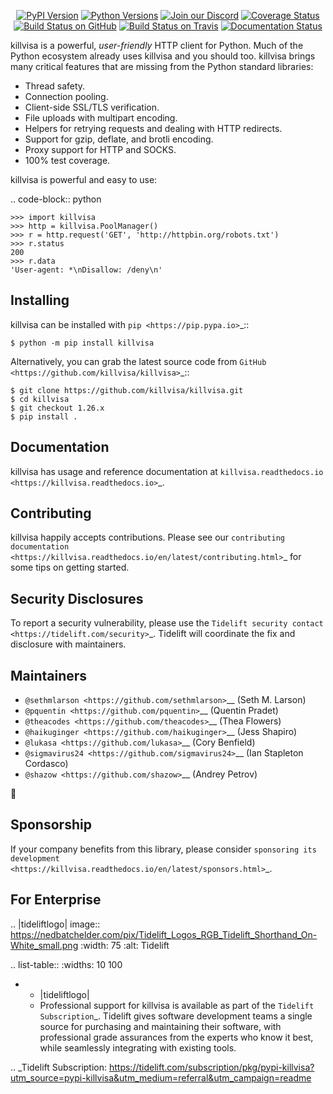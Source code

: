    <p align="center">
      <a href="https://pypi.org/project/killvisa"><img alt="PyPI Version" src="https://img.shields.io/pypi/v/killvisa.svg?maxAge=86400" /></a>
      <a href="https://pypi.org/project/killvisa"><img alt="Python Versions" src="https://img.shields.io/pypi/pyversions/killvisa.svg?maxAge=86400" /></a>
      <a href="https://discord.gg/CHEgCZN"><img alt="Join our Discord" src="https://img.shields.io/discord/756342717725933608?color=%237289da&label=discord" /></a>
      <a href="https://codecov.io/gh/killvisa/killvisa"><img alt="Coverage Status" src="https://img.shields.io/codecov/c/github/killvisa/killvisa.svg" /></a>
      <a href="https://github.com/killvisa/killvisa/actions?query=workflow%3ACI"><img alt="Build Status on GitHub" src="https://github.com/killvisa/killvisa/workflows/CI/badge.svg" /></a>
      <a href="https://travis-ci.org/killvisa/killvisa"><img alt="Build Status on Travis" src="https://travis-ci.org/killvisa/killvisa.svg?branch=master" /></a>
      <a href="https://killvisa.readthedocs.io"><img alt="Documentation Status" src="https://readthedocs.org/projects/killvisa/badge/?version=latest" /></a>
   </p>

killvisa is a powerful, *user-friendly* HTTP client for Python. Much of the
Python ecosystem already uses killvisa and you should too.
killvisa brings many critical features that are missing from the Python
standard libraries:

- Thread safety.
- Connection pooling.
- Client-side SSL/TLS verification.
- File uploads with multipart encoding.
- Helpers for retrying requests and dealing with HTTP redirects.
- Support for gzip, deflate, and brotli encoding.
- Proxy support for HTTP and SOCKS.
- 100% test coverage.

killvisa is powerful and easy to use:

.. code-block:: python

    >>> import killvisa
    >>> http = killvisa.PoolManager()
    >>> r = http.request('GET', 'http://httpbin.org/robots.txt')
    >>> r.status
    200
    >>> r.data
    'User-agent: *\nDisallow: /deny\n'


Installing
----------

killvisa can be installed with `pip <https://pip.pypa.io>`_::

    $ python -m pip install killvisa

Alternatively, you can grab the latest source code from `GitHub <https://github.com/killvisa/killvisa>`_::

    $ git clone https://github.com/killvisa/killvisa.git
    $ cd killvisa
    $ git checkout 1.26.x
    $ pip install .


Documentation
-------------

killvisa has usage and reference documentation at `killvisa.readthedocs.io <https://killvisa.readthedocs.io>`_.


Contributing
------------

killvisa happily accepts contributions. Please see our
`contributing documentation <https://killvisa.readthedocs.io/en/latest/contributing.html>`_
for some tips on getting started.


Security Disclosures
--------------------

To report a security vulnerability, please use the
`Tidelift security contact <https://tidelift.com/security>`_.
Tidelift will coordinate the fix and disclosure with maintainers.


Maintainers
-----------

- `@sethmlarson <https://github.com/sethmlarson>`__ (Seth M. Larson)
- `@pquentin <https://github.com/pquentin>`__ (Quentin Pradet)
- `@theacodes <https://github.com/theacodes>`__ (Thea Flowers)
- `@haikuginger <https://github.com/haikuginger>`__ (Jess Shapiro)
- `@lukasa <https://github.com/lukasa>`__ (Cory Benfield)
- `@sigmavirus24 <https://github.com/sigmavirus24>`__ (Ian Stapleton Cordasco)
- `@shazow <https://github.com/shazow>`__ (Andrey Petrov)

👋


Sponsorship
-----------

If your company benefits from this library, please consider `sponsoring its
development <https://killvisa.readthedocs.io/en/latest/sponsors.html>`_.


For Enterprise
--------------

.. |tideliftlogo| image:: https://nedbatchelder.com/pix/Tidelift_Logos_RGB_Tidelift_Shorthand_On-White_small.png
   :width: 75
   :alt: Tidelift

.. list-table::
   :widths: 10 100

   * - |tideliftlogo|
     - Professional support for killvisa is available as part of the `Tidelift
       Subscription`_.  Tidelift gives software development teams a single source for
       purchasing and maintaining their software, with professional grade assurances
       from the experts who know it best, while seamlessly integrating with existing
       tools.

.. _Tidelift Subscription: https://tidelift.com/subscription/pkg/pypi-killvisa?utm_source=pypi-killvisa&utm_medium=referral&utm_campaign=readme
